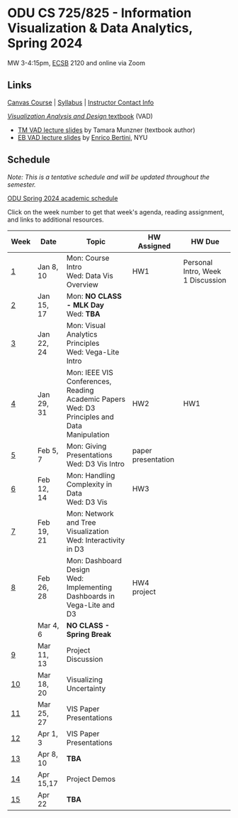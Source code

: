 # ODU CS 725/825 - Information Visualization & Data Analytics, Spring 2024

MW 3-4:15pm, [ECSB](https://odu.edu/life/buildings/buildings/ecsb) 2120 and online via Zoom

## Links

[Canvas Course](https://canvas.odu.edu/courses/152933) | [Syllabus](syllabus.md) | [Instructor Contact Info](https://canvas.odu.edu/courses/152933/pages/meet-your-instructor)

<!--* [Paper Presentation Schedule](https://canvas.odu.edu/courses/132393/pages/paper-presentation-schedule)-->

[*Visualization Analysis and Design* textbook](https://www.cs.ubc.ca/~tmm/vadbook/) (VAD)

* [TM VAD lecture slides](https://www.cs.ubc.ca/~tmm/talks.html#vadallslides) by Tamara Munzner (textbook author)
* [EB VAD lecture slides](http://bit.ly/lecture-slides-iv16) by [Enrico Bertini](http://enrico.bertini.io/), NYU

<!--[CS725-S23 Collection at Observable](https://observablehq.com/collection/@weiglemc/cs-725-825-spring-2023) -->

## Schedule

*Note: This is a tentative schedule and will be updated throughout the semester.*

[ODU Spring 2024 academic schedule](https://www.odu.edu/academics/calendar/spring)

Click on the week number to get that week's agenda, reading assignment, and links to additional resources. 

|Week |Date|Topic|HW Assigned|HW Due|
|---|---|---|---|---|
|[1](agenda.md#week-1)|Jan 8, 10|Mon: Course Intro <br/>Wed: Data Vis Overview | HW1  | Personal Intro, Week 1 Discussion |
|[2](agenda.md#week-2)|Jan 15, 17|Mon: **NO CLASS - MLK Day**<br/>Wed: **TBA** | | |
|[3](agenda.md#week-3)|Jan 22, 24|Mon: Visual Analytics Principles<br/>Wed: Vega-Lite Intro | |  |
|[4](agenda.md#week-4)|Jan 29, 31|Mon: IEEE VIS Conferences, Reading Academic Papers<br/>Wed: D3 Principles and Data Manipulation  | HW2 | HW1  |
|[5](agenda.md#week-5)|Feb 5, 7| Mon: Giving Presentations <br/>Wed: D3 Vis Intro | paper presentation |  |
|[6](agenda.md#week-6)|Feb 12, 14| Mon: Handling Complexity in Data<br/>Wed: D3 Vis| HW3 |   |
|[7](agenda.md#week-7)|Feb 19, 21|Mon: Network and Tree Visualization<br/>Wed: Interactivity in D3 |  | |
|[8](agenda.md#week-8)|Feb 26, 28|Mon: Dashboard Design<br/>Wed: Implementing Dashboards in Vega-Lite and D3 | HW4<br/>project |  |
||Mar 4, 6|**NO CLASS - Spring Break** | | |
|[9](agenda.md#week-9)|Mar 11, 13|Project Discussion | | |
|[10](agenda.md#week-10)|Mar 18, 20|Visualizing Uncertainty | | |
|[11](agenda.md#week-11)|  Mar 25, 27|VIS Paper Presentations | | |
|[12](agenda.md#week-12)| Apr 1, 3|VIS Paper Presentations| | |
|[13](agenda.md#week-13)| Apr 8, 10|**TBA** | | |
|[14](agenda.md#week-14)| Apr 15,17|Project Demos | | |
|[15](agenda.md#week-15)| Apr 22|**TBA** | | |
